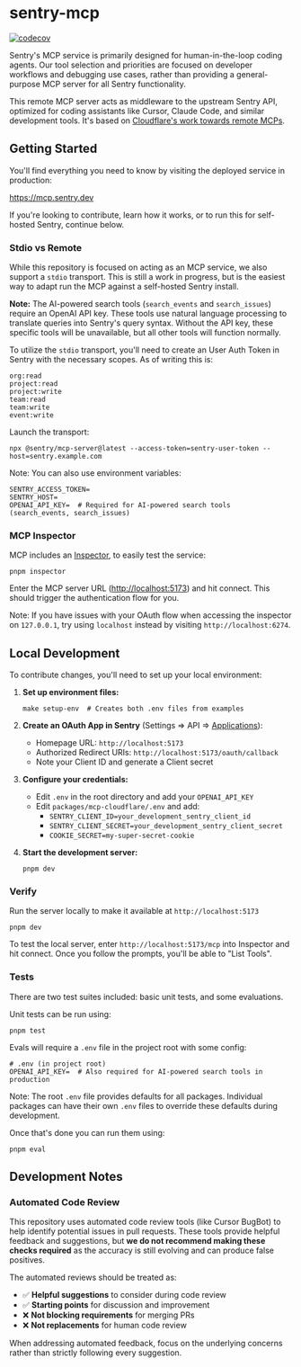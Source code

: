 # sentry-mcp

[![codecov](https://codecov.io/gh/getsentry/sentry-mcp/graph/badge.svg?token=khVKvJP5Ig)](https://codecov.io/gh/getsentry/sentry-mcp)

Sentry's MCP service is primarily designed for human-in-the-loop coding agents. Our tool selection and priorities are focused on developer workflows and debugging use cases, rather than providing a general-purpose MCP server for all Sentry functionality.

This remote MCP server acts as middleware to the upstream Sentry API, optimized for coding assistants like Cursor, Claude Code, and similar development tools. It's based on [Cloudflare's work towards remote MCPs](https://blog.cloudflare.com/remote-model-context-protocol-servers-mcp/).

## Getting Started

You'll find everything you need to know by visiting the deployed service in production:

<https://mcp.sentry.dev>

If you're looking to contribute, learn how it works, or to run this for self-hosted Sentry, continue below.

### Stdio vs Remote

While this repository is focused on acting as an MCP service, we also support a `stdio` transport. This is still a work in progress, but is the easiest way to adapt run the MCP against a self-hosted Sentry install.

**Note:** The AI-powered search tools (`search_events` and `search_issues`) require an OpenAI API key. These tools use natural language processing to translate queries into Sentry's query syntax. Without the API key, these specific tools will be unavailable, but all other tools will function normally.

To utilize the `stdio` transport, you'll need to create an User Auth Token in Sentry with the necessary scopes. As of writing this is:

```
org:read
project:read
project:write
team:read
team:write
event:write
```

Launch the transport:

```shell
npx @sentry/mcp-server@latest --access-token=sentry-user-token --host=sentry.example.com
```

Note: You can also use environment variables:

```shell
SENTRY_ACCESS_TOKEN=
SENTRY_HOST=
OPENAI_API_KEY=  # Required for AI-powered search tools (search_events, search_issues)
```

### MCP Inspector

MCP includes an [Inspector](https://modelcontextprotocol.io/docs/tools/inspector), to easily test the service:

```shell
pnpm inspector
```

Enter the MCP server URL (<http://localhost:5173>) and hit connect. This should trigger the authentication flow for you.

Note: If you have issues with your OAuth flow when accessing the inspector on `127.0.0.1`, try using `localhost` instead by visiting `http://localhost:6274`.

## Local Development

To contribute changes, you'll need to set up your local environment:

1. **Set up environment files:**

   ```shell
   make setup-env  # Creates both .env files from examples
   ```

2. **Create an OAuth App in Sentry** (Settings => API => [Applications](https://sentry.io/settings/account/api/applications/)):

   - Homepage URL: `http://localhost:5173`
   - Authorized Redirect URIs: `http://localhost:5173/oauth/callback`
   - Note your Client ID and generate a Client secret

3. **Configure your credentials:**

   - Edit `.env` in the root directory and add your `OPENAI_API_KEY`
   - Edit `packages/mcp-cloudflare/.env` and add:
     - `SENTRY_CLIENT_ID=your_development_sentry_client_id`
     - `SENTRY_CLIENT_SECRET=your_development_sentry_client_secret`
     - `COOKIE_SECRET=my-super-secret-cookie`

4. **Start the development server:**
   ```shell
   pnpm dev
   ```

### Verify

Run the server locally to make it available at `http://localhost:5173`

```shell
pnpm dev
```

To test the local server, enter `http://localhost:5173/mcp` into Inspector and hit connect. Once you follow the prompts, you'll be able to "List Tools".

### Tests

There are two test suites included: basic unit tests, and some evaluations.

Unit tests can be run using:

```shell
pnpm test
```

Evals will require a `.env` file in the project root with some config:

```shell
# .env (in project root)
OPENAI_API_KEY=  # Also required for AI-powered search tools in production
```

Note: The root `.env` file provides defaults for all packages. Individual packages can have their own `.env` files to override these defaults during development.

Once that's done you can run them using:

```shell
pnpm eval
```

## Development Notes

### Automated Code Review

This repository uses automated code review tools (like Cursor BugBot) to help identify potential issues in pull requests. These tools provide helpful feedback and suggestions, but **we do not recommend making these checks required** as the accuracy is still evolving and can produce false positives.

The automated reviews should be treated as:

- ✅ **Helpful suggestions** to consider during code review
- ✅ **Starting points** for discussion and improvement
- ❌ **Not blocking requirements** for merging PRs
- ❌ **Not replacements** for human code review

When addressing automated feedback, focus on the underlying concerns rather than strictly following every suggestion.
